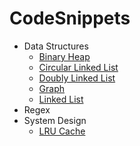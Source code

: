 # CodeSnippets

-   Data Structures
    -   [Binary Heap](/DataStructures/Binary-Heap/index.js)
    -   [Circular Linked List](/DataStructures/Linked-Lists/index.js)
    -   [Doubly Linked List](/DataStructures/Linked-Lists/Doubly/index.js)
    -   [Graph](/DataStructures/Graph/index.js)
    -   [Linked List](/DataStructures/Linked-Lists/LinkedList/index.js)
-   Regex
-   System Design
    -   [LRU Cache](/System%20Design/lru-cache)

